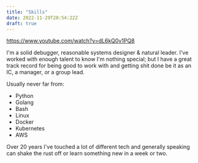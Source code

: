 ```yaml
---
title: "Skills"
date: 2022-11-29T20:54:22Z
draft: true
---
```


https://www.youtube.com/watch?v=dL6kQ0v1PQ8

I'm a solid debugger, reasonable systems designer & natural leader. I've worked
with enough talent to know I'm nothing special; but I have a great track record
for being good to work with and getting shit done be it as an IC, a manager,
or a group lead.

Usually never far from:

- Python
- Golang
- Bash
- Linux
- Docker
- Kubernetes
- AWS

Over 20 years I've touched a lot of different tech and generally speaking can
shake the rust off or learn something new in a week or two.
